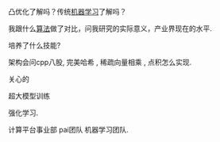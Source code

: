 



凸优化了解吗？传统[机器学习](https://www.nowcoder.com/jump/super-jump/word?word=机器学习)了解吗？





我跟什么[算法](https://www.nowcoder.com/jump/super-jump/word?word=算法)做了对比，问我研究的实际意义，产业界现在的水平.



培养了什么技能? 



架构会问cpp八股, 完美哈希 , 稀疏向量相乘 , 点积怎么实现. 



关心的

超大模型训练

强化学习.

计算平台事业部  pai团队 机器学习团队. 


